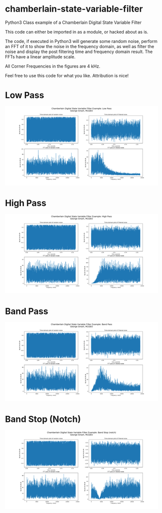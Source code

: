 # chamberlain-state-variable-filter
Python3 Class example of a Chamberlain Digital State Variable Filter

This code can either be imported in as a module, or hacked about as is.

The code, if executed in Python3 will generate some random noise, 
perform an FFT of it to show the noise in the frequency domain, as 
well as filter the noise and display the post filtering time and 
frequency domain result. The FFTs have a linear amplitude scale.

All Corner Frequencies in the figures are 4 kHz.

Feel free to use this code for what you like. Attribution is nice!

# Low Pass
![Low-Pass Resoponse](figs/cdsvf_lowpass.png)

# High Pass
![High-Pass Resoponse](figs/cdsvf_highpass.png)

# Band Pass
![Band-Pass Resoponse](figs/cdsvf_bandpass.png)

# Band Stop (Notch)
![Band-Stop Resoponse](figs/cdsvf_bandstop.png)

